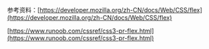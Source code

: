 参考资料：[https://developer.mozilla.org/zh-CN/docs/Web/CSS/flex](https://developer.mozilla.org/zh-CN/docs/Web/CSS/flex)

[https://www.runoob.com/cssref/css3-pr-flex.html](https://www.runoob.com/cssref/css3-pr-flex.html)